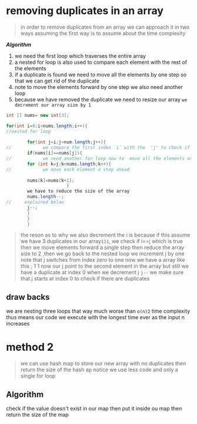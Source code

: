 # removing duplicates in an array
> in order to remove duplicates from an array we can approach it in two ways assuming 
> the first way is to assume about the time complexity

 ***Algorithm***
1. we need the first loop which traverses the entire array
2. a nested for loop is also used to compare each element with the rest of the elements
3. if a duplicate is found we need to move all the  elements by one step so that we can get rid of the duplicate
4. note to move the elements forward by one step we also need another loop
5. because we have removed the duplicate we need to resize our array `we decrement our array size by 1`

```java
int [] nums= new int[3];

for(int i=0;i<nums.length;i++){
//nested for loop
        
        for(int j=i;j<num.length;j++){
//            we compare the first index `i` with the  'j' to check if they match
        if(nums[i]==nums[j]){
//            we need another for loop now to  move all the elements one step ahead;
        for (int k=j;k<nums.length;k++){
//            we move each element a step ahead
        
        nums[k]=nums[k+1];
                       }
        we have to reduce the size of the array
        nums.length--;
//     explained below   
        j--;
        }
        }
        }
```

>the reson as to why we also decrement the i is because if this
> assume we have 3 duplicates in our array``111``, we check if i==j which is true then we move elements forward a single step then reduce the array size to 2 ,then we go back to the nested loop
> we increment j by one note that j switches from index zero to one now we have a array like this ;
> 1 1 now our j point to the second  element in the array but still we have a duplicate at index 0 when we decrement j ``j--``  we make sure that j starts at index 0 to check if there are duplicates 


##  draw backs
we are nesting three loops that way much worse than ``o(n)2`` time complexity thus means our code we execute with the longest time ever as the input n increases

# method 2
>we can use hash map to store our new array with no duplicates then return the size of the hash ap notice we use less code and only a single for loop

## Algorithm
check if the value doesn't exist in our map then put it inside ou map
then return the size of the map


